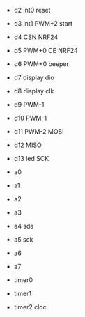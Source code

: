 * d2 int0                       reset
* d3 int1 PWM+2                 start
* d4                 CSN NRF24
* d5      PWM+0      CE  NRF24
* d6      PWM+0                 beeper
* d7                            display dio
* d8                            display clk
* d9      PWM-1
* d10     PWM-1
* d11     PWM-2 MOSI
* d12           MISO
* d13 led       SCK

* a0
* a1
* a2
* a3
* a4    sda
* a5    sck
* a6
* a7

* timer0
* timer1
* timer2  cloc 